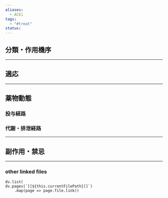 ```yaml
---
aliases:
  - ACEi
tags:
  - "#treat"
status:
---
```

## 分類・作用機序
---
## 適応
---
## 薬物動態
### 投与経路
### 代謝・排泄経路
---
## 副作用・禁忌
---
### other linked files
```dataviewjs
dv.list(
dv.pages(`[[${this.currentFilePath}]]`)
	.map(page => page.file.link))
```


